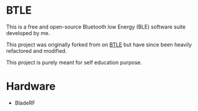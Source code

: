 BTLE
========
This is a free and open-source Bluetooth low Energy (BLE) software suite developed by me.

This project was originally forked from on [BTLE](https://github.com/JiaoXianjun/BTLE) but have since been heavily refactored and modified.

This project is purely meant for self education purpose.

Hardware
========
 * BladeRF
